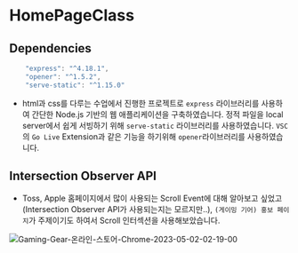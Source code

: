 # HomePageClass

## Dependencies

```js
    "express": "^4.18.1",
    "opener": "^1.5.2",
    "serve-static": "^1.15.0"
```

- html과 css를 다루는 수업에서 진행한 프로젝트로 `express` 라이브러리를 사용하여 간단한 Node.js 기반의 웹 애플리케이션을 구축하였습니다. 정적 파일을 local server에서 쉽게 서빙하기 위해 `serve-static` 라이브러리를 사용하였습니다. `VSC`의 `Go Live` Extension과 같은 기능을 하기위해 `opener`라이브러리를 사용하였습니다.

## Intersection Observer API

- Toss, Apple 홈페이지에서 많이 사용되는 Scroll Event에 대해 알아보고 싶었고(Intersection Observer API가 사용되는지는 모르지만..), `(게이밍 기어) 홍보 페이지`가 주제이기도 하여서 Scroll 인터섹션을 사용해보았습니다.

![Gaming-Gear-온라인-스토어-Chrome-2023-05-02-02-19-00](https://user-images.githubusercontent.com/74396128/235497983-0ff7d827-cf71-4ea7-afc3-90cae1912285.gif)
